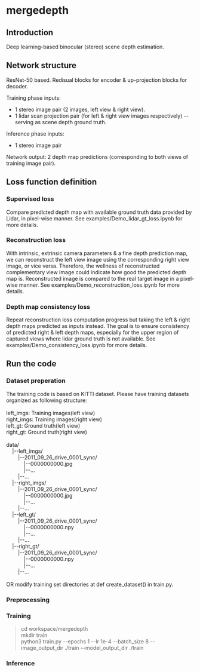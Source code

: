 # mergedepth

## Introduction
Deep learning-based binocular (stereo) scene depth estimation. 

## Network structure
ResNet-50 based.
Redisual blocks for encoder & up-projection blocks for decoder.

Training phase inputs:
- 1 stereo image pair (2 images, left view & right view).
- 1 lidar scan projection pair (for left & right view images respectively) -- serving as scene depth ground truth. 

Inference phase inputs:
- 1 stereo image pair

Network output:
2 depth map predictions (corresponding to both views of training image pair).

## Loss function definition
### Supervised loss
Compare predicted depth map with available ground truth data provided by Lidar, in pixel-wise manner.
See examples/Demo_lidar_gt_loss.ipynb for more details.

### Reconstruction loss
With intrinsic, extrinsic camera parameters & a fine depth prediction map, we can reconstruct the left view image using the corresponding right view image, or vice versa.
Therefore, the wellness of reconstructed complementary view image could indicate how good the predicted depth map is.
Reconstructed image is compared to the real target image in a pixel-wise manner.
See examples/Demo_reconstruction_loss.ipynb for more details.

### Depth map consistency loss
Repeat reconstruction loss computation progress but taking the left & right depth maps predicted as inputs instead.
The goal is to ensure consistency of predicted right & left depth maps, especially for the upper region of captured views where lidar ground truth is not available.
See examples/Demo_consistency_loss.ipynb for more details.

## Run the code
### Dataset preperation
The training code is based on KITTI dataset.
Please have training datasets organized as following structure: <br />
<br />
left_imgs:  Training images(left view) <br />
right_imgs: Training images(right view) <br />
left_gt:    Ground truth(left view) <br />
right_gt:   Ground truth(right view) <br />
<br />
data/ <br />
&nbsp;&nbsp;&nbsp;&nbsp;|--left_imgs/ <br />
&nbsp;&nbsp;&nbsp;&nbsp;&nbsp;&nbsp;&nbsp;&nbsp;|--2011_09_26_drive_0001_sync/ <br />
&nbsp;&nbsp;&nbsp;&nbsp;&nbsp;&nbsp;&nbsp;&nbsp;&nbsp;&nbsp;&nbsp;&nbsp;|--0000000000.jpg <br />
&nbsp;&nbsp;&nbsp;&nbsp;&nbsp;&nbsp;&nbsp;&nbsp;&nbsp;&nbsp;&nbsp;&nbsp;|--... <br />
&nbsp;&nbsp;&nbsp;&nbsp;&nbsp;&nbsp;&nbsp;&nbsp;|--... <br />
&nbsp;&nbsp;&nbsp;&nbsp;|--right_imgs/ <br />
&nbsp;&nbsp;&nbsp;&nbsp;&nbsp;&nbsp;&nbsp;&nbsp;|--2011_09_26_drive_0001_sync/ <br />
&nbsp;&nbsp;&nbsp;&nbsp;&nbsp;&nbsp;&nbsp;&nbsp;&nbsp;&nbsp;&nbsp;&nbsp;|--0000000000.jpg <br />
&nbsp;&nbsp;&nbsp;&nbsp;&nbsp;&nbsp;&nbsp;&nbsp;&nbsp;&nbsp;&nbsp;&nbsp;|--... <br />
&nbsp;&nbsp;&nbsp;&nbsp;&nbsp;&nbsp;&nbsp;&nbsp;|--... <br />
&nbsp;&nbsp;&nbsp;&nbsp;|--left_gt/ <br />
&nbsp;&nbsp;&nbsp;&nbsp;&nbsp;&nbsp;&nbsp;&nbsp;|--2011_09_26_drive_0001_sync/ <br />
&nbsp;&nbsp;&nbsp;&nbsp;&nbsp;&nbsp;&nbsp;&nbsp;&nbsp;&nbsp;&nbsp;&nbsp;|--0000000000.npy <br />
&nbsp;&nbsp;&nbsp;&nbsp;&nbsp;&nbsp;&nbsp;&nbsp;&nbsp;&nbsp;&nbsp;&nbsp;|--... <br />
&nbsp;&nbsp;&nbsp;&nbsp;&nbsp;&nbsp;&nbsp;&nbsp;|--... <br />
&nbsp;&nbsp;&nbsp;&nbsp;|--right_gt/ <br />
&nbsp;&nbsp;&nbsp;&nbsp;&nbsp;&nbsp;&nbsp;&nbsp;|--2011_09_26_drive_0001_sync/ <br />
&nbsp;&nbsp;&nbsp;&nbsp;&nbsp;&nbsp;&nbsp;&nbsp;&nbsp;&nbsp;&nbsp;&nbsp;|--0000000000.npy <br />
&nbsp;&nbsp;&nbsp;&nbsp;&nbsp;&nbsp;&nbsp;&nbsp;&nbsp;&nbsp;&nbsp;&nbsp;|--... <br />
&nbsp;&nbsp;&nbsp;&nbsp;&nbsp;&nbsp;&nbsp;&nbsp;|--... <br />
<br />
OR modify training set directories at def create_dataset() in train.py. <br />

### Preprocessing

### Training
> cd workspace/mergedepth <br />
> mkdir train <br />
> python3 train.py --epochs 1 --lr 1e-4 --batch_size 8 --image_output_dir ./train --model_output_dir ./train <br />

### Inference
